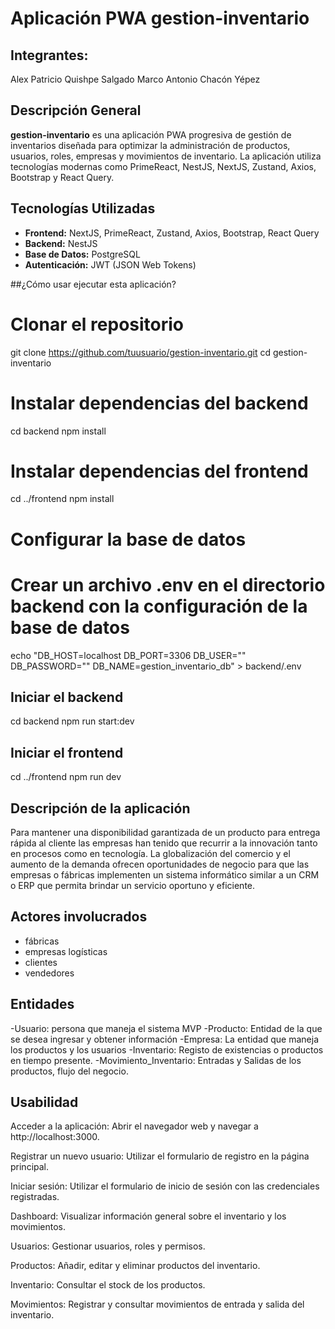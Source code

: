 # Aplicación PWA gestion-inventario

## Integrantes:

Alex Patricio Quishpe Salgado
Marco Antonio Chacón Yépez 

## Descripción General

**gestion-inventario** es una aplicación PWA progresiva de gestión de inventarios diseñada para optimizar la administración de productos, usuarios, roles, empresas y movimientos de inventario. La aplicación utiliza tecnologías modernas como PrimeReact, NestJS, NextJS, Zustand, Axios, Bootstrap y React Query.

## Tecnologías Utilizadas

- **Frontend:** NextJS, PrimeReact, Zustand, Axios, Bootstrap, React Query
- **Backend:** NestJS
- **Base de Datos:** PostgreSQL
- **Autenticación:** JWT (JSON Web Tokens)


##¿Cómo usar ejecutar esta aplicación?
# Clonar el repositorio
git clone https://github.com/tuusuario/gestion-inventario.git
cd gestion-inventario

# Instalar dependencias del backend
cd backend
npm install

# Instalar dependencias del frontend
cd ../frontend
npm install

# Configurar la base de datos
# Crear un archivo .env en el directorio backend con la configuración de la base de datos
echo "DB_HOST=localhost
DB_PORT=3306
DB_USER=""
DB_PASSWORD=""
DB_NAME=gestion_inventario_db" > backend/.env

## Iniciar el backend
cd backend 
npm run start:dev

## Iniciar el frontend
cd ../frontend
npm run dev

## Descripción de la aplicación
Para mantener una disponibilidad garantizada de un producto para entrega rápida al cliente las empresas han tenido que recurrir a la innovación tanto en procesos como en tecnología. La globalización del comercio y el aumento de la demanda ofrecen oportunidades de negocio para que las empresas o fábricas implementen un sistema informático similar a un CRM o ERP que permita brindar un servicio oportuno y eficiente.

## Actores involucrados
- fábricas
- empresas logísticas
- clientes
- vendedores

## Entidades
-Usuario: persona que maneja el sistema MVP
-Producto: Entidad de la que se desea ingresar y obtener información
-Empresa:  La entidad que maneja los productos y los usuarios
-Inventario: Registo de existencias o productos en tiempo presente.
-Movimiento_Inventario: Entradas y Salidas de los productos, flujo del negocio.

## Usabilidad 
Acceder a la aplicación: Abrir el navegador web y navegar a http://localhost:3000.

Registrar un nuevo usuario: Utilizar el formulario de registro en la página principal.

Iniciar sesión: Utilizar el formulario de inicio de sesión con las credenciales registradas.

Dashboard: Visualizar información general sobre el inventario y los movimientos.

Usuarios: Gestionar usuarios, roles y permisos.

Productos: Añadir, editar y eliminar productos del inventario.

Inventario: Consultar el stock de los productos.

Movimientos: Registrar y consultar movimientos de entrada y salida del inventario.



